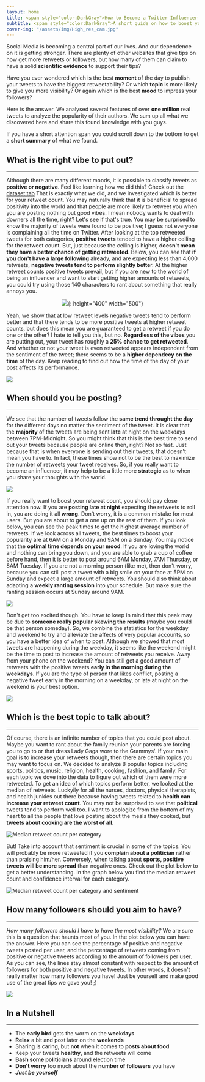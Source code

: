 ```yaml
---
layout: home
title: <span style="color:DarkGray">How to Become a Twitter Influencer </span>
subtitle: <span style="color:DarkGray">A short guide on how to boost your chances to be a real influencer on Twitter.</span>
cover-img: "/assets/img/High_res_cam.jpg"
---
```

 Social Media is becoming a central part of our lives. And our dependence on it is getting stronger. There are plenty of other websites that give tips on how get more retweets or followers, but 
 how many of them can claim to have a solid **scientific evidence** to support their tips? 

 Have you ever wondered which is the best **moment** of the day to publish your tweets to have the biggest retweetability? 
 Or which **topic** is more likely to give you more visibility? Or again which is the best **mood** to impress your followers?

 Here is the answer.
 We analysed several features of over **one million** real tweets to analyze the popularity of their authors. 
 We sum up all what we discovered here and share this found knowledge with you guys.
 
 If you have a short attention span you could scroll down to the bottom to get a **short summary** of what we found.

## What is the right vibe to put out?
___
Although there are many different moods, it is possible to classify tweets as **positive or negative**. Feel like learning how we did this? Check out the [dataset tab](https://cameronsmith425.github.io/How-to-become-an-influencer/infodataset/) That is exactly what we did, and we investigated which is better for your retweet count. You may naturally think that it is beneficial to spread positivity into the world and that people are more likely to retweet you when you are posting nothing but good vibes. I mean nobody wants to deal with downers all the time, right? Let's see if that's true. You may be surprised to know the majority of tweets were found to be positive; I guess not everyone is complaining all the time on Twitter. After looking at the top retweeted tweets for both categories, **positive tweets** tended to have a higher ceiling for the retweet count. But, just because the ceiling is higher, **doesn't mean they have a better chance of getting retweeted**. Below, you can see that **if you don't have a large following** already, and are expecting less than 4,000 retweets, **negative tweets tend to perform slightly bette**r. At the higher retweet counts positive tweets prevail, but if you are new to the world of being an influencer and want to start getting higher amounts of retweets, you could try using those 140 characters to rant about something that really annoys you. 

<span style="display:block;text-align:center"> ![](/assets/img/tweet_retweet.png){: height="400" width="500"} </span>


Yeah, we show that at low retweet levels negative tweets tend to perform better and that there tends to be more positive tweets at higher retweet counts, but does this mean you are guaranteed to get a retweet if you do one or the other? I hate to tell you this, but no. **Regardless of the vibes** you are putting out, your tweet has roughly a **25% chance to get retweeted**. And whether or not your tweet is even retweeted appears independent from the sentiment of the tweet; there seems to be a **higher dependecy on the time** of the day. Keep reading to find out how the time of the day of your post affects its performance. 

![](/assets/img/retweetability.png)


## When should you be posting?
___
We see that the number of tweets follow the **same trend throught the day** for the different days no matter the sentiment of the tweet. It is clear that the **majority** of the tweets are being sent **late** at night on the weekdays between 7PM-Midnight. So you might think that this is the best time to send out your tweets because people are online then, right? Not so fast. Just because that is when everyone is sending out their tweets, that doesn't mean you have to. In fact, these times show not to be the best to maximize the number of retweets your tweet receives. So, if you really want to become an influencer, it may help to be a little more **strategic** as to when you share your thoughts with the world. 

![](/assets/img/tweets_day.png)

If you really want to boost your retweet count, you should pay close attention now. If you are **posting late at night** expecting the retweets to roll in, you are doing it all **wrong**. Don't worry, it is a common mistake for most users. But you are about to get a one up on the rest of them. If you look below, you can see the peak times to get the highest average number of retweets. If we look across all tweets, the best times to boost your popularity are at 6AM on a Monday and 9AM on a Sunday. You may notice that the **optimal time depends on your mood**. If you are loving the world and nothing can bring you down, and you are able to grab a cup of coffee before hand, then it is better to post around 6AM Monday, 7AM Thursday, or 8AM Tuesday. If you are not a morning person (like me), then don't worry, because you can still post a tweet with a big smile on your face at 5PM on Sunday and expect a large amount of retweets. You should also think about adapting a **weekly ranting session** into your schedule. But make sure the ranting session occurs at Sunday around 9AM. 

![](/assets/img/peaks.png)

Don't get too excited though. You have to keep in mind that this peak may be due to **someone really popular skewing the results** (maybe you could be that person someday). So, we combine the statistics for the weekday and weekend to try and alleviate the affects of very popular accounts, so you have a better idea of when to post. Although we showed that most tweets are happening during the weekday, it seems like the weekend might be the time to post to increase the amount of retweets you receive. Away from your phone on the weekend? You can still get a good amount of retweets with the positive tweets **early in the morning during the weekdays**. If you are the type of person that likes conflict, posting a negative tweet early in the morning on a weekday, or late at night on the weekend is your best option. 


![](/assets/img/average_retweets.png)

## Which is the best topic to talk about?
___

Of course, there is an infinite number of topics that you could post about. Maybe you want to rant about the family reunion your parents are forcing you to go to or that dress Lady Gaga wore to the Grammys'. If your main goal is to increase your retweets though, then there are certain topics you may want to focus on. We decided to analyze 8 popular topics including sports, politics, music, religion, health, cooking, fashion, and family. For each topic we dove into the data to figure out which of them were more retweeted. To get an idea of which topics perform better, we looked at the median of retweets. Luckyily for all the nurses, doctors, physical therapists, and health junkies out there because having tweets related to **health can increase your retweet count**. You may not be surprised to see that **political** tweets tend to perform well too. I want to apologize from the bottom of my heart to all the people that love posting about the meals they cooked, but **tweets about cooking are the worst of all**. 


![Median retweet count per category](/assets/img/median_retweetcount_category.png)

But! Take into account that sentiment is crucial in some of the topics. You will probably be more retweeted if you **complain about a politician** rather than praising him/her. Conversely, when talking about **sports, positive tweets will be more spread** than negative ones. Check out the plot below to get a better understanding. In the graph below you find the median retweet count and confidence interval for each category.

![Median retweet count per category and sentiment](/assets/img/median_retweetcount_category_sentiment.png)




## How many followers should you aim to have?
___
*How many followers should I have to have the most visibility?* We are sure this is a question that haunts most of you. In the plot below you can have the answer.
Here you can see the percentage of positive and negative tweets posted per user, and the percentage of retweets coming from positive or negative tweets according to the amount of followers per user. As you can see, the lines stay almost constant with respect to the amount of followers for both positive and negative tweets. In other words, it doesn't really matter how many followers you have! Just be yourself and make good use of the great tips we gave you! ;)

![](/assets/img/followers.png)


## In a Nutshell
___

- The **early bird** gets the worm on the **weekdays**
- **Relax** a bit and post later on the **weekends**
- Sharing is caring, but **not** when it comes to **posts about food**
- Keep your tweets **healthy**, and the retweets will come 
- **Bash some politicians** around election time
- **Don't worry** too much about the **number of followers** you have
- ***Just be yourself***

